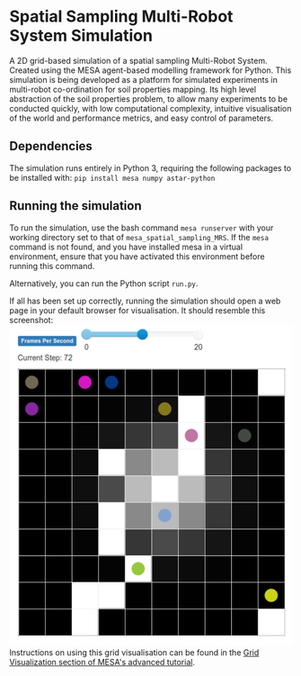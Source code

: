 # Spatial Sampling Multi-Robot System Simulation
A 2D grid-based simulation of a spatial sampling Multi-Robot System.
Created using the MESA agent-based modelling framework for Python. 
This simulation is being developed as a platform for simulated experiments in multi-robot co-ordination for soil properties mapping. Its high level abstraction of the soil properties problem, to allow many experiments to be conducted quickly, with low computational complexity, intuitive visualisation of the world and performance metrics, and easy control of parameters.

## Dependencies
The simulation runs entirely in Python 3, requiring the following packages to be installed with:
`pip install mesa numpy astar-python`

## Running the simulation
To run the simulation, use the bash command `mesa runserver` with your working directory set to that of `mesa_spatial_sampling_MRS`.
If the `mesa` command is not found, and you have installed mesa in a virtual environment, ensure that you have activated this environment before running this command.

Alternatively, you can run the Python script `run.py`.

If all has been set up correctly, running the simulation should open a web page in your default browser for visualisation.
It should resemble this screenshot:
![A screenshot of the 2D grid visualisation of the multi-robot spatial sampling simulation.](./mesa_spatial_sampling_MRS/spatial_MRS_sim_vis.png "A screenshot of the 2D grid visualisation of the spatial sampling MRS simulation.")
Instructions on using this grid visualisation can be found in the [Grid Visualization section of MESA's advanced tutorial](https://mesa.readthedocs.io/en/master/tutorials/adv_tutorial.html#grid-visualization). 